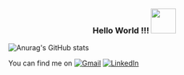 ### <p align="center"> Hello World !!! <img src="https://media.giphy.com/media/mGcNjsfWAjY5AEZNw6/giphy.gif" width="50"></p>

<!-- <p align="center">
  <img src="https://github.com/demartini/demartini/blob/master/code.gif">
</p> -->
<!--
**ShrutiSolani/ShrutiSolani** is a ✨ _special_ ✨ repository because its `README.md` (this file) appears on your GitHub profile.

Here are some ideas to get you started:

- 🔭 I’m currently working on ...
- 🌱 I’m currently learning ...
- 👯 I’m looking to collaborate on ...
- 🤔 I’m looking for help with ...
- 💬 Ask me about ...
- 📫 How to reach me: ...
- 😄 Pronouns: ...
- ⚡ Fun fact: ...
-->
![Anurag's GitHub stats](https://github-readme-stats.vercel.app/api?username=ShrutiSolani&show_icons=true&theme=algolia&count_private=true)

<!-- [![Top Langs](https://github-readme-stats.vercel.app/api/top-langs/?username=anuraghazra&layout=compact)](https://github.com/anuraghazra/github-readme-stats) -->


<!-- Actual text -->

You can find me on
<a href = "mailto:shrutiusolani@gmail.com"><img alt="Gmail" src="https://img.shields.io/badge/Gmail-D14836?style=for-the-badge&logo=gmail&logoColor=white" /></a>
<a href = "http://www.linkedin.com/in/shruti-solani"><img alt="LinkedIn" src="https://img.shields.io/badge/linkedin-%230077B5.svg?style=for-the-badge&logo=linkedin&logoColor=white"/></a>
<!-- <a href="https://www.hackerrank.com/shrutiusolani"><img alt="HackerRank" src="https://img.shields.io/badge/-Hackerrank-2EC866?style=for-the-badge&logo=HackerRank&logoColor=white"/></a> -->
<!-- Icons -->
[2.2]: https://raw.githubusercontent.com/MartinHeinz/MartinHeinz/master/linkedin-3-16.png (LinkedIn icon without padding)
<!-- 
<!-- Links to your social media accounts -->
<!-- [2]: https://www.linkedin.com/in/shruti-solani/ -->

<!-- HTML5 -->
<!-- <img alt="HTML5" src="https://img.shields.io/badge/html5-%23E34F26.svg?style=for-the-badge&logo=html5&logoColor=white"/> -->

<!-- CSS3 -->
<!-- <img alt="CSS3" src="https://img.shields.io/badge/css3-%231572B6.svg?style=for-the-badge&logo=css3&logoColor=white"/> -->
<!-- <img alt="JavaScript" src="https://img.shields.io/badge/javascript-%23323330.svg?style=for-the-badge&logo=javascript&logoColor=%23F7DF1E"/> -->
<!-- <img alt="PHP" src="https://img.shields.io/badge/php-%23777BB4.svg?style=for-the-badge&logo=php&logoColor=white"/> -->
<!-- <img alt="Bootstrap" src="https://img.shields.io/badge/bootstrap-%23563D7C.svg?style=for-the-badge&logo=bootstrap&logoColor=white"/> -->
<!-- <img alt="Python" src="https://img.shields.io/badge/python-%2314354C.svg?style=for-the-badge&logo=python&logoColor=white"/> -->
<!-- <img alt="Django" src="https://img.shields.io/badge/django-%23092E20.svg?style=for-the-badge&logo=django&logoColor=white"/> -->
<!-- <img alt="Flask" src="https://img.shields.io/badge/flask-%23000.svg?style=for-the-badge&logo=flask&logoColor=white"/> -->
<!-- <img alt="Java" src="https://img.shields.io/badge/java-%23ED8B00.svg?style=for-the-badge&logo=java&logoColor=white"/> -->
<!-- <img alt="MySQL" src="https://img.shields.io/badge/mysql-%2300f.svg?style=for-the-badge&logo=mysql&logoColor=white"/> -->
<!-- <img alt="Pandas" src="https://img.shields.io/badge/pandas-%23150458.svg?style=for-the-badge&logo=pandas&logoColor=white" /> -->
<!-- <img alt="NumPy" src="https://img.shields.io/badge/numpy-%23013243.svg?style=for-the-badge&logo=numpy&logoColor=white" /> -->
<!--  React -->
<!-- <img alt="React" src="https://img.shields.io/badge/react-%2320232a.svg?style=for-the-badge&logo=react&logoColor=%2361DAFB"/> -->
<!-- <img alt="Git" src="https://img.shields.io/badge/git-%23F05033.svg?style=for-the-badge&logo=git&logoColor=white"/> -->
<!-- <img alt="GitHub" src="https://img.shields.io/badge/github-%23121011.svg?style=for-the-badge&logo=github&logoColor=white"/> -->



